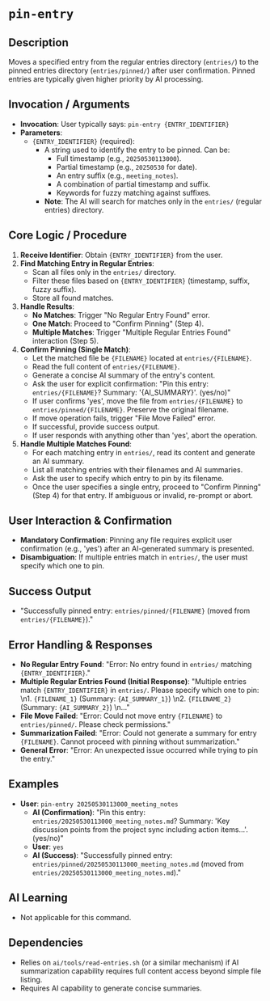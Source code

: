 # `pin-entry`

## Description
Moves a specified entry from the regular entries directory (`entries/`) to the pinned entries directory (`entries/pinned/`) after user confirmation. Pinned entries are typically given higher priority by AI processing.

## Invocation / Arguments
*   **Invocation**: User typically says: `pin-entry {ENTRY_IDENTIFIER}`
*   **Parameters**:
    *   `{ENTRY_IDENTIFIER}` (required):
        *   A string used to identify the entry to be pinned. Can be:
            *   Full timestamp (e.g., `20250530113000`).
            *   Partial timestamp (e.g., `20250530` for date).
            *   An entry suffix (e.g., `meeting_notes`).
            *   A combination of partial timestamp and suffix.
            *   Keywords for fuzzy matching against suffixes.
        *   **Note**: The AI will search for matches only in the `entries/` (regular entries) directory.

## Core Logic / Procedure
1.  **Receive Identifier**: Obtain `{ENTRY_IDENTIFIER}` from the user.
2.  **Find Matching Entry in Regular Entries**:
    *   Scan all files only in the `entries/` directory.
    *   Filter these files based on `{ENTRY_IDENTIFIER}` (timestamp, suffix, fuzzy suffix).
    *   Store all found matches.
3.  **Handle Results**:
    *   **No Matches**: Trigger "No Regular Entry Found" error.
    *   **One Match**: Proceed to "Confirm Pinning" (Step 4).
    *   **Multiple Matches**: Trigger "Multiple Regular Entries Found" interaction (Step 5).
4.  **Confirm Pinning (Single Match)**:
    *   Let the matched file be `{FILENAME}` located at `entries/{FILENAME}`.
    *   Read the full content of `entries/{FILENAME}`.
    *   Generate a concise AI summary of the entry's content.
    *   Ask the user for explicit confirmation: "Pin this entry: `entries/{FILENAME}`? Summary: '{AI_SUMMARY}'. (yes/no)"
    *   If user confirms 'yes', move the file from `entries/{FILENAME}` to `entries/pinned/{FILENAME}`. Preserve the original filename.
    *   If move operation fails, trigger "File Move Failed" error.
    *   If successful, provide success output.
    *   If user responds with anything other than 'yes', abort the operation.
5.  **Handle Multiple Matches Found**:
    *   For each matching entry in `entries/`, read its content and generate an AI summary.
    *   List all matching entries with their filenames and AI summaries.
    *   Ask the user to specify which entry to pin by its filename.
    *   Once the user specifies a single entry, proceed to "Confirm Pinning" (Step 4) for that entry. If ambiguous or invalid, re-prompt or abort.

## User Interaction & Confirmation
*   **Mandatory Confirmation**: Pinning any file requires explicit user confirmation (e.g., 'yes') after an AI-generated summary is presented.
*   **Disambiguation**: If multiple entries match in `entries/`, the user must specify which one to pin.

## Success Output
*   "Successfully pinned entry: `entries/pinned/{FILENAME}` (moved from `entries/{FILENAME}`)."

## Error Handling & Responses
*   **No Regular Entry Found**: "Error: No entry found in `entries/` matching `{ENTRY_IDENTIFIER}`."
*   **Multiple Regular Entries Found (Initial Response)**: "Multiple entries match `{ENTRY_IDENTIFIER}` in `entries/`. Please specify which one to pin: \n1. `{FILENAME_1}` (Summary: `{AI_SUMMARY_1}`) \n2. `{FILENAME_2}` (Summary: `{AI_SUMMARY_2}`) \n..."
*   **File Move Failed**: "Error: Could not move entry `{FILENAME}` to `entries/pinned/`. Please check permissions."
*   **Summarization Failed**: "Error: Could not generate a summary for entry `{FILENAME}`. Cannot proceed with pinning without summarization."
*   **General Error**: "Error: An unexpected issue occurred while trying to pin the entry."

## Examples
*   **User**: `pin-entry 20250530113000_meeting_notes`
    *   **AI (Confirmation)**: "Pin this entry: `entries/20250530113000_meeting_notes.md`? Summary: 'Key discussion points from the project sync including action items...'. (yes/no)"
    *   **User**: `yes`
    *   **AI (Success)**: "Successfully pinned entry: `entries/pinned/20250530113000_meeting_notes.md` (moved from `entries/20250530113000_meeting_notes.md`)."

## AI Learning
*   Not applicable for this command.

## Dependencies
*   Relies on `ai/tools/read-entries.sh` (or a similar mechanism) if AI summarization capability requires full content access beyond simple file listing.
*   Requires AI capability to generate concise summaries.
